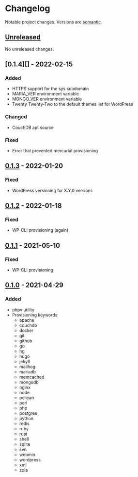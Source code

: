 # Changelog

Notable project changes. Versions are [semantic][].

## [Unreleased][]

No unreleased changes.

## [0.1.4][] - 2022-02-15

### Added

- HTTPS support for the sys subdomain
- MARIA_VER environment variable
- MONGO_VER environment variable
- Twenty Twenty-Two to the default themes list for WordPress

### Changed

- CouchDB apt source

### Fixed

- Error that prevented mercurial provisioning

## [0.1.3][] - 2022-01-20

### Fixed

- WordPress versioning for X.Y.0 versions

## [0.1.2][] - 2022-01-18

### Fixed

- WP-CLI provisioning (again)

## [0.1.1][] - 2021-05-10

### Fixed

- WP-CLI provisioning

## [0.1.0][] - 2021-04-29

### Added

- phpv utility
- Provisioning keywords:
  - apache
  - couchdb
  - docker
  - git
  - github
  - go
  - hg
  - hugo
  - jekyll
  - mailhog
  - mariadb
  - memcached
  - mongodb
  - nginx
  - node
  - pelican
  - perl
  - php
  - postgres
  - python
  - redis
  - ruby
  - rust
  - shell
  - sqlite
  - svn
  - webmin
  - wordpress
  - xml
  - zola

[unreleased]: https://github.com/mgsisk/providence/compare/v0.1.4...HEAD
[0.1.3]: https://github.com/mgsisk/providence/compare/v0.1.3...v0.1.4
[0.1.3]: https://github.com/mgsisk/providence/compare/v0.1.2...v0.1.3
[0.1.2]: https://github.com/mgsisk/providence/compare/v0.1.1...v0.1.2
[0.1.1]: https://github.com/mgsisk/providence/compare/v0.1.0...v0.1.1
[0.1.0]: https://github.com/mgsisk/providence/tree/v0.1.0
[semantic]: https://semver.org
